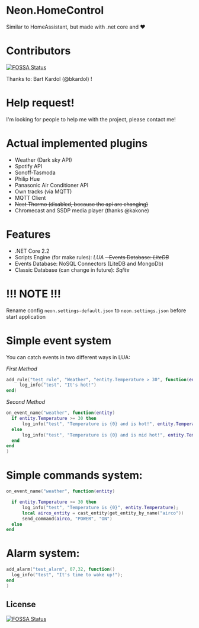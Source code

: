 # Neon.HomeControl
Similar to HomeAssistant, but made with .net core and ❤️

# Contributors
[![FOSSA Status](https://app.fossa.io/api/projects/git%2Bgithub.com%2Ftgiachi%2FNeon.HomeControl.svg?type=shield)](https://app.fossa.io/projects/git%2Bgithub.com%2Ftgiachi%2FNeon.HomeControl?ref=badge_shield)

Thanks to: Bart Kardol (@bkardol) !

# Help request!
I'm looking for people to help me with the project, please contact me!


# Actual implemented plugins
- Weather (Dark sky API)
- Spotify API
- Sonoff-Tasmoda
- Philip Hue
- Panasonic Air Conditioner API
- Own tracks (via MQTT)
- MQTT Client
- ~~Nest Thermo (disabled, because the api are changing)~~
- Chromecast and SSDP media player (thanks @kakone)

# Features
 - .NET Core 2.2 
 - Scripts Engine (for make rules): *LUA*
 ~~- Events Database: *LiteDB*~~
 - Events Database: NoSQL Connectors (LiteDB and MongoDb)
 - Classic Database (can change in future): *Sqlite*

# !!! NOTE !!!
Rename config `neon.settings-default.json` to `neon.settings.json` before start application



# Simple event system
You can catch events in two different ways in LUA:

_First Method_

```lua
add_rule("test_rule", "Weather", "entity.Temperature > 30", function(entity) 
     log_info("test", "It's hot!")
end)
```

_Second Method_

```lua
on_event_name("weather", function(entity)
  if entity.Temperature >= 30 then
      log_info("test", "Temperature is {0} and is hot!", entity.Temperature);
  else
      log_info("test", "Temperature is {0} and is mid hot!", entity.Temperature);
  end
end
)
```

# Simple commands system:

```lua
on_event_name("weather", function(entity)

  if entity.Temperature >= 30 then
      log_info("test", "Temperature is {0}", entity.Temperature);
      local airco_entity = cast_entity(get_entity_by_name("airco"))
      send_command(airco, "POWER", "ON")
  else      
end
```

# Alarm system:

```lua
add_alarm("test_alarm", 07,32, function()
  log_info("test", "It's time to wake up!");
end
)
```



## License
[![FOSSA Status](https://app.fossa.io/api/projects/git%2Bgithub.com%2Ftgiachi%2FNeon.HomeControl.svg?type=large)](https://app.fossa.io/projects/git%2Bgithub.com%2Ftgiachi%2FNeon.HomeControl?ref=badge_large)